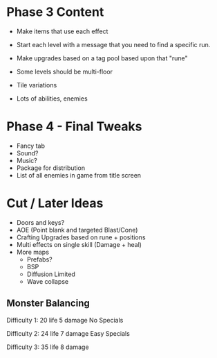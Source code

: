 # Phase 3 Content
- Make items that use each effect
- Start each level with a message that you need to find a specific run.
- Make upgrades based on a tag pool based upon that "rune"

- Some levels should be multi-floor
- Tile variations
- Lots of abilities, enemies

# Phase 4 - Final Tweaks
- Fancy tab
- Sound?
- Music?
- Package for distribution
- List of all enemies in game from title screen

# Cut / Later Ideas
- Doors and keys?
- AOE (Point blank and targeted Blast/Cone)
- Crafting Upgrades based on rune + positions
- Multi effects on single skill (Damage + heal)
- More maps
    - Prefabs?
    - BSP
    - Diffusion Limited
    - Wave collapse


## Monster Balancing

Difficulty 1:
20 life
5 damage
No Specials

Difficulty 2:
24 life
7 damage
Easy Specials

Difficulty 3:
35 life
8 damage

